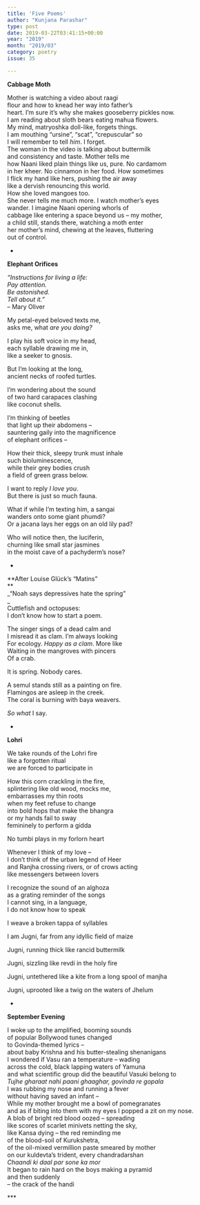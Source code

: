 ```yaml
---
title: 'Five Poems'
author: "Kunjana Parashar"
type: post
date: 2019-03-22T03:41:15+00:00
year: "2019"
month: "2019/03"
category: poetry
issue: 35

---
```

**Cabbage Moth**

Mother is watching a video about raagi  
flour and how to knead her way into father’s  
heart. I’m sure it’s why she makes gooseberry pickles now.  
I am reading about sloth bears eating mahua flowers.  
My mind, matryoshka doll-like, forgets things.  
I am mouthing “ursine”, “scat”, “crepuscular” so  
I will remember to tell _him_. I forget.  
The woman in the video is talking about buttermilk  
and consistency and taste. Mother tells me  
how Naani liked plain things like us, pure. No cardamom  
in her kheer. No cinnamon in her food. How sometimes  
I flick my hand like hers, pushing the air away  
like a dervish renouncing this world.  
How she loved mangoes too.  
She never tells me much more. I watch mother’s eyes  
wander. I imagine Naani opening whorls of  
cabbage like entering a space beyond us – my mother,  
a child still, stands there, watching a moth enter  
her mother’s mind, chewing at the leaves, fluttering  
out of control. 

*

**Elephant Orifices**

_“Instructions for living a life:  
Pay attention.  
Be astonished.  
Tell about it.”_  
&#8211; Mary Oliver

My petal-eyed beloved texts me,  
asks me, what _are you doing?_

I play his soft voice in my head,  
each syllable drawing me in,  
like a seeker to gnosis.

But I’m looking at the long,  
ancient necks of roofed turtles. 

I’m wondering about the sound  
of two hard carapaces clashing  
like coconut shells. 

I’m thinking of beetles  
that light up their abdomens –  
sauntering gaily into the magnificence  
of elephant orifices –

How their thick, sleepy trunk must inhale  
such bioluminescence,  
while their grey bodies crush  
a field of green grass below.

I want to reply _I love you_.  
But there is just so much fauna. 

What if while I’m texting him, a sangai  
wanders onto some giant phumdi?  
Or a jacana lays her eggs on an old lily pad?

Who will notice then, the luciferin,  
churning like small star jasmines  
in the moist cave of a pachyderm’s nose?

*

**After Louise Glück’s “Matins”  
**  
_“Noah says depressives hate the spring”  
_  
Cuttlefish and octopuses:  
I don’t know how to start a poem.

The singer sings of a dead calm and  
I misread it as clam. I’m always looking  
For ecology. _Happy as a clam_. More like  
Waiting in the mangroves with pincers  
Of a crab. 

It is spring. Nobody cares.

A semul stands still as a painting on fire.  
Flamingos are asleep in the creek.  
The coral is burning with baya weavers. 

_So what_ I say. 

*

**Lohri**

We take rounds of the Lohri fire  
like a forgotten ritual  
we are forced to participate in

How this corn crackling in the fire,  
splintering like old wood, mocks me,  
embarrasses my thin roots  
when my feet refuse to change  
into bold hops that make the bhangra  
or my hands fail to sway  
femininely to perform a gidda

No tumbi plays in my forlorn heart

Whenever I think of my love –  
I don’t think of the urban legend of Heer  
and Ranjha crossing rivers, or of crows acting  
like messengers between lovers

I recognize the sound of an alghoza  
as a grating reminder of the songs  
I cannot sing, in a language,  
I do not know how to speak

I weave a broken tappa of syllables

I am Jugni, far from any idyllic field of maize

Jugni, running thick like rancid buttermilk

Jugni, sizzling like revdi in the holy fire

Jugni, untethered like a kite from a long spool of manjha

Jugni, uprooted like a twig on the waters of Jhelum

*

**September Evening**

I woke up to the amplified, booming sounds  
of popular Bollywood tunes changed  
to Govinda-themed lyrics –  
about baby Krishna and his butter-stealing shenanigans  
I wondered if Vasu ran a temperature – wading  
across the cold, black lapping waters of Yamuna  
and what scientific group did the beautiful Vasuki belong to  
_Tujhe gharaat nahi paani ghaaghar, govinda re gopala_  
I was rubbing my nose and running a fever  
without having saved an infant –  
While my mother brought me a bowl of pomegranates  
and as if biting into them with my eyes I popped a zit on my nose.  
A blob of bright red blood oozed – spreading  
like scores of scarlet minivets netting the sky,  
like Kansa dying – the red reminding me  
of the blood-soil of Kurukshetra,  
of the oil-mixed vermillion paste smeared by mother  
on our kuldevta’s trident, every chandradarshan  
_Chaandi ki daal par sone ka mor_  
It began to rain hard on the boys making a pyramid  
and then suddenly  
– the crack of the handi

\***
